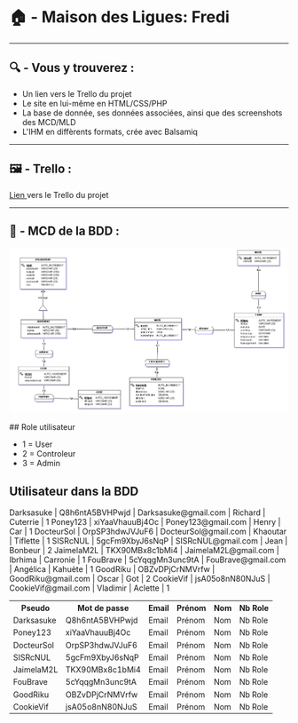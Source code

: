 # 🏠 - Maison des Ligues: Fredi

-----

## 🔍 - Vous y trouverez :

* Un lien vers le Trello du projet
* Le site en lui-même en HTML/CSS/PHP
* La base de donnée, ses données associées, ainsi que des screenshots des MCD/MLD
* L'IHM en diffèrents formats, crée avec Balsamiq

-----

## 🖼️ - Trello :

<p>
  <a href="https://trello.com/b/ds9X1op6/to-do">
    Lien 
  </a>vers le Trello du projet
</p>

-----

## 📃 - MCD de la BDD :

<p align="center">
  <img src="https://github.com/dorianGerard/FREDI_AP3/blob/main/BDD/MCD/Capture%20MCD.PNG?raw=true">
</p>

## Role utilisateur
<ul>
  <li>1 = User</li>
  <li>2 = Controleur</li>
  <li>3 = Admin</li>
</ul>

## Utilisateur dans la BDD
<table>
  <tr><th>Pseudo</th><th>Mot de passe</th><th>Email</th><th>Prénom</th><th>Nom</th><th>Nb Role</th></tr>
  <tr><td>Darksasuke</td><td>Q8h6ntA5BVHPwjd</td><td>Email</td><td>Prénom</td><td>Nom</td><td>Nb Role</td></tr>
  <tr><td>Poney123</td><td>xiYaaVhauuBj4Oc</td><td>Email</td><td>Prénom</td><td>Nom</td><td>Nb Role</td></tr>
  <tr><td>DocteurSol</td><td>OrpSP3hdwJVJuF6</td><td>Email</td><td>Prénom</td><td>Nom</td><td>Nb Role</td></tr>
  <tr><td>SISRcNUL</td><td>5gcFm9XbyJ6sNqP</td><td>Email</td><td>Prénom</td><td>Nom</td><td>Nb Role</td></tr>
  <tr><td>JaimelaM2L</td><td>TKX90MBx8c1bMi4</td><td>Email</td><td>Prénom</td><td>Nom</td><td>Nb Role</td></tr>
  <tr><td>FouBrave</td><td>5cYqqgMn3unc9tA</td><td>Email</td><td>Prénom</td><td>Nom</td><td>Nb Role</td></tr>
  <tr><td>GoodRiku</td><td>OBZvDPjCrNMVrfw</td><td>Email</td><td>Prénom</td><td>Nom</td><td>Nb Role</td></tr>
  <tr><td>CookieVif</td><td>jsA05o8nN80NJuS</td><td>Email</td><td>Prénom</td><td>Nom</td><td>Nb Role</td></tr>
Darksasuke | Q8h6ntA5BVHPwjd | Darksasuke@gmail.com  | Richard  | Cuterrie | 1
Poney123   | xiYaaVhauuBj4Oc | Poney123@gmail.com    | Henry    | Car      | 1
DocteurSol | OrpSP3hdwJVJuF6 | DocteurSol@gmail.com  | Khaoutar | Tiflette | 1
SISRcNUL   | 5gcFm9XbyJ6sNqP | SISRcNUL@gmail.com    | Jean     | Bonbeur  | 2
JaimelaM2L | TKX90MBx8c1bMi4 | JaimelaM2L@gmail.com  | Ibrhima  | Carronie | 1
FouBrave   | 5cYqqgMn3unc9tA | FouBrave@gmail.com    | Angélica | Kahuète  | 1
GoodRiku   | OBZvDPjCrNMVrfw | GoodRiku@gmail.com    | Oscar    | Got      | 2
CookieVif  | jsA05o8nN80NJuS | CookieVif@gmail.com   | Vladimir | Aclette  | 1
  
</table>
